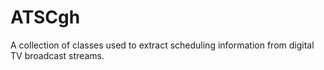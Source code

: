 # ATSCgh
A collection of classes used to extract scheduling information from digital TV broadcast streams.
